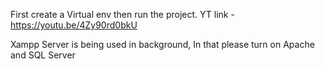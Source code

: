First create a Virtual env then run the project.
YT link - https://youtu.be/4Zy90rd0bkU 

Xampp Server is being used in background, In that please turn on Apache and SQL Server
